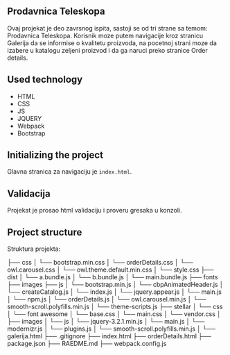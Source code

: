 ## Prodavnica Teleskopa
Ovaj projekat je deo zavrsnog ispita, sastoji se od tri strane sa temom: Prodavnica Teleskopa.
Korisnik moze putem navigacije kroz stranicu Galerija da se informise o kvalitetu proizvoda, na pocetnoj
strani moze da izabere u katalogu zeljeni proizvod i da ga naruci preko stranice Order details.

## Used technology
- HTML
- CSS
- JS
- JQUERY
- Webpack
- Bootstrap

## Initializing the project 

Glavna stranica za navigaciju je `index.html`.

## Validacija 

Projekat je prosao html validaciju i proveru gresaka u konzoli.

## Project structure

Struktura projekta:


├── css
│   └── bootstrap.min.css
│   └── orderDetails.css
│   └── owl.carousel.css
│   └── owl.theme.default.min.css
│   └── style.css
├── dist
│   └── a.bundle.js
│   └── b.bundle.js
│   └── main.bundle.js
├── fonts
├── images
├── js
│   └── bootstrap.min.js
│   └── cbpAnimatedHeader.js
│   └── createCatalog.js
│   └── index.js
│   └── jquery.appear.js
│   └── main.js
│   └── npm.js
│   └── orderDetails.js
│   └── owl.carousel.min.js
│   └── smooth-scroll.polyfills.min.js
│   └── theme-scripts.js
├── stellar
│   └── css
│       └── font awesome
│       └── base.css
│       └── main.css
│       └── vendor.css
│   ├── images
│   └── js
│       └── jquery-3.2.1.min.js
│       └── main.js
│       └── modernizr.js
│       └── plugins.js
│       └── smooth-scroll.polyfills.min.js
│   └── galerija.html
├── .gitignore
├── index.html
├── orderDetails.html
├── package.json
├── RAEDME.md
├── webpack.config.js

```
